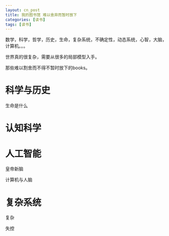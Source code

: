 ```yaml
---
layout: cn_post
title: 我的图书馆 难以舍弃而暂时放下
categories: [读书]
tags: [读书]
---
```


数学，科学，哲学，历史，生命，复杂系统，不确定性，动态系统，心智，大脑，计算机。。。

世界真的很复杂，需要从很多的局部模型入手。

那些难以割舍而不得不暂时放下的books。

科学与历史
=========

生命是什么

认知科学
=======

人工智能
=======

皇帝新脑

计算机与人脑

复杂系统
========

复杂

失控


